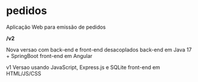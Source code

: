 # pedidos
Aplicação Web para emissão de pedidos

**/v2**

Nova versao com back-end e front-end desacoplados
back-end em Java 17 + SpringBoot
front-end em Angular

v1
Versao usando JavaScript, Express.js e SQLite
front-end em HTML/JS/CSS
